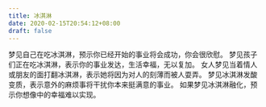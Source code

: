 ```yaml
---
title: 冰淇淋
date: 2020-02-15T20:54:12+08:00
draft: false
---
```


梦见自己在吃冰淇淋，预示你已经开始的事业将会成功，你会很欣慰。
梦见孩子们正在吃冰淇淋，表示你的事业发达，生活幸福，无以复加。
女人梦见当着情人或朋友的面打翻冰淇淋，表示她将因为对人的刻薄而被人耍弄。
梦见冰淇淋发酸变质，表示意外的麻烦事将干扰你本来挺满意的事业。
如果梦见冰淇淋融化，预示你想像中的幸福难以实现。
